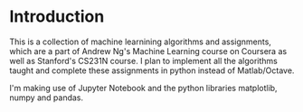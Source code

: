 # Introduction

This is a collection of machine learnining algorithms and assignments, which are a part of Andrew Ng's Machine Learning course on Coursera as well as Stanford's CS231N course. I plan to implement all the algorithms taught and complete these assignments in python instead of Matlab/Octave.

I'm making use of Jupyter Notebook and the python libraries matplotlib, numpy and pandas.

